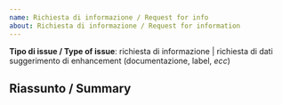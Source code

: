 ```yaml
---
name: Richiesta di informazione / Request for info
about: Richiesta di informazione / Request for information
---
```


<!--
Grazie per aver mostrato interesse in questo repo.
Da sapere prima di aprire issue:
- Questo lavoro è svolto con puro scopo informativo
- Saranno accettate issue relativi a:
  - richieste di informazione
  - richiesta di dati
  - suggerimenti di miglioramento dei docmenti, metadati del repo, ecc
-->

**Tipo di issue / Type of issue**: <!-- eliminare tutti non-relativi --> richiesta di informazione | richiesta di dati suggerimento di enhancement (documentazione, label, _ecc_)

## Riassunto / Summary

<!--
ITA: Scrivi qui il riassunto della richiesta.
ENG: Provide a summary of your request below
-->
